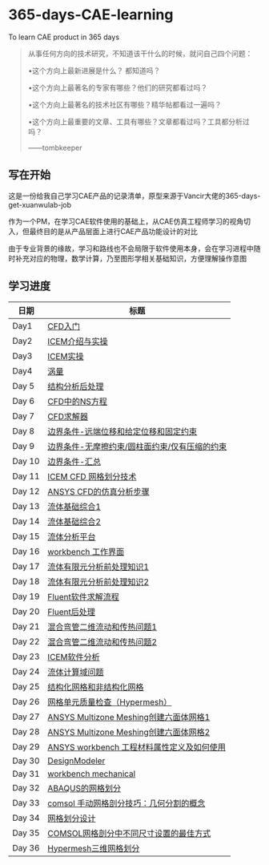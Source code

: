 # 365-days-CAE-learning
To learn CAE product in 365 days 

> 从事任何方向的技术研究，不知道该干什么的时候，就问自己四个问题：
> 
> •这个方向上最新进展是什么？ 都知道吗？
> 
> •这个方向上最著名的专家有哪些？他们的研究都看过吗？
> 
> •这个方向上最著名的技术社区有哪些？精华帖都看过一遍吗？
> 
> •这个方向上最重要的文章、工具有哪些？文章都看过吗？工具都分析过吗？
> 
> ——tombkeeper


## 写在开始

这是一份给我自己学习CAE产品的记录清单，原型来源于Vancir大佬的365-days-get-xuanwulab-job

作为一个PM，在学习CAE软件使用的基础上，从CAE仿真工程师学习的视角切入，但最终目的是从产品层面上进行CAE产品功能设计的对比

由于专业背景的缘故，学习和路线也不会局限于软件使用本身，会在学习进程中随时补充对应的物理，数学计算，乃至图形学相关基础知识，方便理解操作意图


## 学习进度


| 日期       | 标题                                                                            |
| ---------- | ------------------------------------------------------------------------------- |
| Day1       | [CFD入门](./weeks/week1.md)                                                     |
| Day2       | [ICEM介绍与实操](./weeks/week1.md)                                               |
| Day3       | [ICEM实操](./weeks/week1.md)                                                     |
| Day4       | [涡量](./weeks/week2.md)                                                         |
| Day 5      | [结构分析后处理](./weeks/week2.md)                                                 |
| Day 6      | [CFD中的NS方程](./weeks/week2.md)                                                 |
| Day 7      | [CFD求解器](./weeks/week2.md)                                                     |
| Day 8      | [边界条件-远端位移和给定位移和固定约束](./weeks/week2.md)                              |
| Day 9      | [边界条件-无摩擦约束/圆柱面约束/仅有压缩的约束](./weeks/week2.md)                       |   
| Day 10     | [边界条件-汇总](./weeks/week2.md)                                                  | 
| Day 11     | [ICEM CFD 网格划分技术](./weeks/week3.md)                                          | 
| Day 12     | [ANSYS CFD的仿真分析步骤](./weeks/week3.md)                                        | 
| Day 13     | [流体基础综合1](./weeks/week3.md)                                                  | 
| Day 14     | [流体基础综合2](./weeks/week3.md)                                                  | 
| Day 15     | [流体分析平台](./weeks/week3.md)                                                   | 
| Day 16     | [workbench 工作界面](./weeks/week3.md)                                            | 
| Day 17     | [流体有限元分析前处理知识1](./weeks/week3.md)                                       | 
| Day 18     | [流体有限元分析前处理知识2](./weeks/week4.md)                                       | 
| Day 19     | [Fluent软件求解流程](./weeks/week4.md)                                            | 
| Day 20     | [Fluent后处理](./weeks/week4.md)                                                 | 
| Day 21     | [混合弯管二维流动和传热问题1](./weeks/week4.md)                                     |  
| Day 22     | [混合弯管二维流动和传热问题2](./weeks/week4.md)                                     | 
| Day 23     | [ICEM软件分析](./weeks/week4.md)                                                 | 
| Day 24     | [流体计算域问题](./weeks/week4.md)                                                |                                
| Day 25     | [结构化网格和非结构化网格](./weeks/week5.md)                                        |      
| Day 26     | [网格单元质量检查（Hypermesh）](./weeks/week5.md)                                   |      
| Day 27     | [ANSYS Multizone Meshing创建六面体网格1](./weeks/week5.md)                         |    
| Day 28     | [ANSYS Multizone Meshing创建六面体网格2](./weeks/week5.md)                         |    
| Day 29     | [ANSYS workbench 工程材料属性定义及如何使用](./weeks/week5.md)                       |   
| Day 30     | [DesignModeler](./weeks/week5.md)                                                | 
| Day 31     | [workbench mechanical](./weeks/week5.md)                                         | 
| Day 32     | [ABAQUS的网格划分](./weeks/week6.md)                                               | 
| Day 33     | [comsol 手动网格剖分技巧：几何分割的概念](./weeks/week6.md)                            | 
| Day 34     | [网格划分设计](./weeks/week6.md)                                                    | 
| Day 35     | [COMSOL网格剖分中不同尺寸设置的最佳方式](./weeks/week6.md)                               | 
| Day 36     | [Hypermesh三维网格划分](./weeks/week6.md)                                          | 

